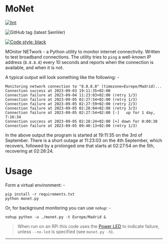# MoNet

[![lint](https://github.com/alanbchristie/monet/actions/workflows/lint.yaml/badge.svg)](https://github.com/alanbchristie/monet/actions/workflows/lint.yaml)

![GitHub tag (latest SemVer)](https://img.shields.io/github/v/tag/alanbchristie/monet)

[![Code style: black](https://img.shields.io/badge/code%20style-black-000000.svg)](https://github.com/psf/black)

MOnitor NETwork - a Python utility to monitor internet connectivity.
Written to test broadband connections. The utility
tries to `ping` a well-known IP address (`8.8.8.8`) every 10 seconds
and reports when the connection is available, and when it is not.

A typical output will look something like the following: -

    Monitoring network connection to "8.8.8.8" (timezone=Europe/Madrid)...
    Connection success at 2023-09-03 19:11:35+02:00
    Connection failure at 2023-09-04 11:23:03+02:00 (retry 1/3)
    Connection failure at 2023-09-05 02:27:54+02:00 (retry 1/3)
    Connection failure at 2023-09-05 02:27:59+02:00 (retry 2/3)
    Connection failure at 2023-09-05 02:28:04+02:00 (retry 3/3)
    Connection failure at 2023-09-05 02:27:54+02:00 [-]   up for 1 day, 7:16:34
    Connection success at 2023-09-05 02:28:24+02:00 [+] down for 0:00:30
    Connection failure at 2023-09-05 09:40:13+02:00 (retry 1/3)

In the above output the program is started at 19:11:35 on the 3rd of September.
There is a short outage at 11:23:03 on the 4th September, which recovers,
followed by a prolonged one that starts at 02:27:54 on the 5th, recovering at 02:28:24.

# Usage
Form a virtual environment: -

    pip install -r requirements.txt
    python monet.py

Or, for background monitoring you can use `nohup`: -

    nohup python -u ./monet.py -t Europe/Madrid &

>   When run on an RPi this code uses the [Power LED] to indicate failure,
    unless `--no-led` is specified (see `monet.py -h`).

---

[power led]: https://www.jeffgeerling.com/blogs/jeff-geerling/controlling-pwr-act-leds-raspberry-pi
